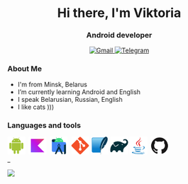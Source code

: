 <div id="header" align="center">
    <h1>Hi there, I'm Viktoria</h1>
    <h3>Android developer</h3>
</div>

<div id="socials" align="center">
    <a href="mailto:victoria.gavrosh@gmail.com">
        <img src="https://img.shields.io/badge/Gmail-87ceeb?style=for-the-badge&logo=gmail&logoColor=white" alt="Gmail"/>
    </a>
    <!--
    <a href="https://www.linkedin.com/in/viktoria-gavrosh">
        <img src="https://img.shields.io/badge/LinkedIn-87ceeb?style=for-the-badge&logo=linkedin&logoColor=white" alt="LinkedIn"/>
    </a>
    -->
    <a href="https://t.me/ViktoriaGavrosh">
        <img src="https://img.shields.io/badge/Telegram-87ceeb?style=for-the-badge&logo=telegram&logoColor=white" alt="Telegram"/>
    </a>
</div>

### About Me
- I'm from Minsk, Belarus
- I’m currently learning Android and English
- I speak Belarusian, Russian, English
- I like cats )))

### Languages and tools
<div>
  <img src="https://github.com/devicons/devicon/blob/master/icons/android/android-original.svg" title="Android" alt="Android" width="40" height="40"/>&nbsp; 
  <img src="https://github.com/devicons/devicon/blob/master/icons/kotlin/kotlin-original.svg" title="Kotlin" alt="Kotlin" width="40" height="40"/>&nbsp;
  <img src="https://github.com/devicons/devicon/blob/master/icons/androidstudio/androidstudio-original.svg" title="Androidstudio" alt="Androidstudio" width="40" height="40"/>&nbsp;
  <img src="https://github.com/devicons/devicon/blob/master/icons/git/git-original.svg" title="Git" **alt="Git" width="40" height="40"/>
  <img src="https://github.com/devicons/devicon/blob/master/icons/sqlite/sqlite-original.svg" title="Sqlite" alt="Sqlite" width="40" height="40"/>
  <img src="https://github.com/devicons/devicon/blob/master/icons/gradle/gradle-original.svg" title="Gradle" alt="Gradle" width="40" height="40"/>
  <img src="https://github.com/devicons/devicon/blob/master/icons/java/java-original.svg" title="Java" alt="Java" width="40" height="40"/>&nbsp;
  <img src="https://github.com/devicons/devicon/blob/master/icons/github/github-original.svg" title="Github" alt="Github" width="40" height="40"/>&nbsp;
</div>
_

![](http://github-profile-summary-cards.vercel.app/api/cards/profile-details?username=ViktoriaGavrosh&theme=nord_bright)

<!--
![Leetcode Stats](https://leetcard.jacoblin.cool/ViktoriaViktoria)
-->
